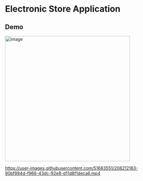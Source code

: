 # Electronic Store Application
## Demo

<img width="412" alt="image" src="https://user-images.githubusercontent.com/51683551/202927498-984c8a1c-fc4f-4b3b-a2eb-71bac75b104e.png">




https://user-images.githubusercontent.com/51683551/208212163-90bf984d-f966-43dc-92e8-d11d8f1deca6.mp4

